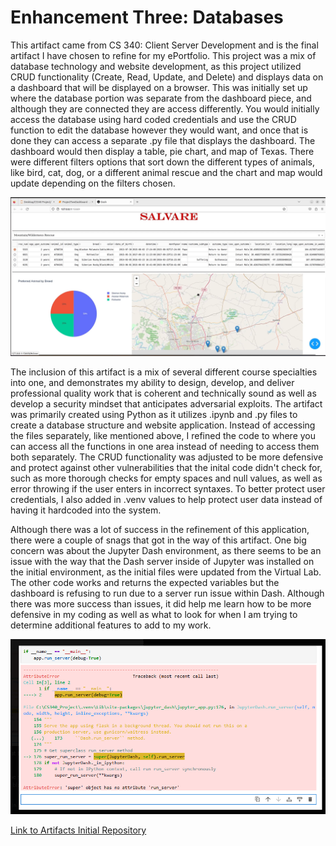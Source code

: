 # **Enhancement Three: Databases**


This artifact came from CS 340: Client Server Development and is the
final artifact I have chosen to refine for my ePortfolio. This project
was a mix of database technology and website development, as this project
utilized CRUD functionality (Create, Read, Update, and Delete) and displays
data on a dashboard that will be displayed on a browser. This was initially
set up where the database portion was separate from the dashboard piece,
and although they are connected they are access differently. You would
initially access the database using hard coded credentials and use the 
CRUD function to edit the database however they would want, and once that
is done they can access a separate .py file that displays the dashboard. 
The dashboard would then display a table, pie chart, and map of Texas. 
There were different filters options that sort down the different types
of animals, like bird, cat, dog, or a different animal rescue and the 
chart and map would update depending on the filters chosen. 

<img src="assets/images/AnimalShelter.png" alt="Animal Shelter Database Picture">

The inclusion of this artifact is a mix of several different course
specialties into one, and demonstrates my ability to design, develop,
and deliver professional quality work that is coherent and technically
sound as well as develop a security mindset that anticipates adversarial
exploits. The artifact was primarily created using Python as it utilizes
.ipynb and .py files to create a database structure and website application. 
Instead of accessing the files separately, like mentioned above, I refined
the code to where you can access all the functions in one area instead of
needing to access them both separately. The CRUD functionality was adjusted
to be more defensive and protect against other vulnerabilities that the inital
code didn't check for, such as more thorough checks for empty spaces and
null values, as well as error throwing if the user enters in incorrect syntaxes.
To better protect user credentials, I also added in .venv values to help protect
user data instead of having it hardcoded into the system.

Although there was a lot of success in the refinement of this application,
there were a couple of snags that got in the way of this artifact. One big
concern was about the Jupyter Dash environment, as there seems to be an
issue with the way that the Dash server inside of Jupyter was installed on
the initial environment, as the initial files were updated from the Virtual
Lab. The other code works and returns the expected variables but the
dashboard is refusing to run due to a server run issue within Dash. Although
there was more success than issues, it did help me learn how to be more defensive
in my coding as well as what to look for when I am trying to determine additional
features to add to my work. 

<img src="assets/images/AnimalDasherror1.png" alt="Animal Shelter Error #1 Picture">

[Link to Artifacts Initial Repository](https://github.com/IssaihPerez/CS340-Client-Server-Development)